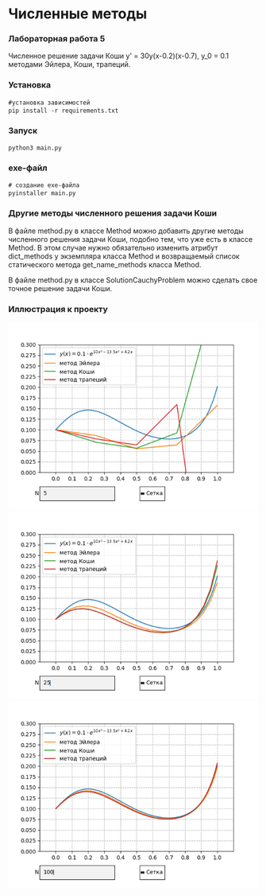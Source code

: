 # Численные методы

### Лабораторная работа 5

Численное решение задачи Коши y' = 30y(x-0.2)(x-0.7), y_0 = 0.1 методами Эйлера, Коши, трапеций.

### Установка

```
#установка зависимостей
pip install -r requirements.txt
```

### Запуск

```
python3 main.py
```

### exe-файл

```
# создание exe-файла
pyinstaller main.py
```

### Другие методы численного решения задачи Коши

В файле method.py в классе Method можно добавить другие методы численного решения задачи Коши, подобно тем, что уже есть в классе Method. В этом случае нужно обязательно изменить атрибут dict_methods у экземпляра класса Method и возвращаемый список статического метода get_name_methods класса Method.

В файле method.py в классе SolutionCauchyProblem можно сделать свое точное решение задачи Коши.

### Иллюстрация к проекту
![Иллюстрация к проекту](https://github.com/ArtemBiliksin/Numerical-methods-lab-5/blob/master/Pictures/image1.png)
![Иллюстрация к проекту](https://github.com/ArtemBiliksin/Numerical-methods-lab-5/blob/master/Pictures/image2.png)
![Иллюстрация к проекту](https://github.com/ArtemBiliksin/Numerical-methods-lab-5/blob/master/Pictures/image3.png)
